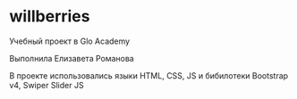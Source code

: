 # willberries
Учебный проект в Glo Academy

Выполнила Елизавета Романова

В проекте использовались языки HTML, CSS, JS и бибилотеки Bootstrap v4, Swiper Slider JS
